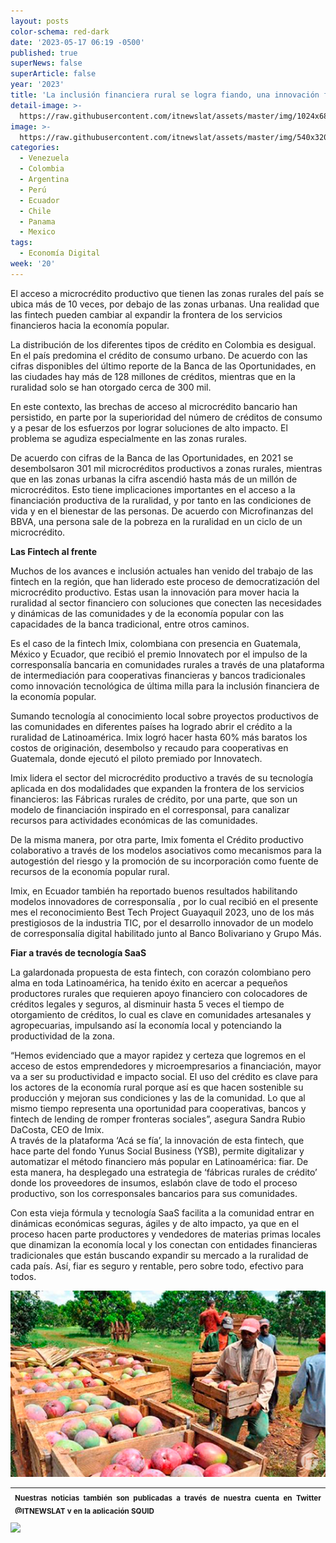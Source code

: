 ```yaml
---
layout: posts
color-schema: red-dark
date: '2023-05-17 06:19 -0500'
published: true
superNews: false
superArticle: false
year: '2023'
title: 'La inclusión financiera rural se logra fiando, una innovación fintech'
detail-image: >-
  https://raw.githubusercontent.com/itnewslat/assets/master/img/1024x680/agricultura-g.jpg
image: >-
  https://raw.githubusercontent.com/itnewslat/assets/master/img/540x320/agricultura-p.jpg
categories:
  - Venezuela
  - Colombia
  - Argentina
  - Perú
  - Ecuador
  - Chile
  - Panama
  - Mexico
tags:
  - Economía Digital
week: '20'
---
```

El acceso a microcrédito productivo que tienen las zonas rurales del país se ubica más de 10 veces, por debajo de las zonas urbanas. Una realidad que las fintech pueden cambiar al expandir la frontera de los servicios financieros hacia la economía popular.

La distribución de los diferentes tipos de crédito en Colombia es desigual. En el país predomina el crédito de consumo urbano. De acuerdo con las cifras disponibles del último reporte de la Banca de las Oportunidades, en las ciudades hay más de 128 millones de créditos, mientras que en la ruralidad solo se han otorgado cerca de 300 mil. 

En este contexto, las brechas de acceso al microcrédito bancario han persistido, en parte por la superioridad del número de créditos de consumo y a pesar de los esfuerzos por lograr soluciones de alto impacto. El problema se agudiza especialmente en las zonas rurales. 

De acuerdo con cifras de la Banca de las Oportunidades, en 2021 se desembolsaron 301 mil microcréditos productivos a zonas rurales, mientras que en las zonas urbanas la cifra ascendió hasta más de un millón de microcréditos. Esto tiene implicaciones importantes en el acceso a la financiación productiva de la ruralidad, y por tanto en las condiciones de vida y en el bienestar de las personas. De acuerdo con Microfinanzas del BBVA, una persona sale de la pobreza en la ruralidad en un ciclo de un microcrédito. 

**Las Fintech al frente**

Muchos de los avances e inclusión actuales han venido del trabajo de las fintech en la región, que han liderado este proceso de democratización del microcrédito productivo. Estas usan la innovación para mover hacia la ruralidad al sector financiero con soluciones que conecten las necesidades y dinámicas de las comunidades y de la economía popular con las capacidades de la banca tradicional, entre otros caminos.

Es el caso de la fintech Imix, colombiana con presencia en Guatemala, México y Ecuador, que recibió el premio Innovatech por el impulso de la corresponsalía bancaria en comunidades rurales a través de una plataforma de intermediación para cooperativas financieras y bancos tradicionales  como innovación tecnológica de última milla para la inclusión financiera de la economía popular.

Sumando tecnología al conocimiento local sobre proyectos productivos de las comunidades en diferentes países ha logrado abrir el crédito a la ruralidad de Latinoamérica. Imix logró hacer hasta 60% más baratos los costos de originación, desembolso y recaudo para cooperativas en Guatemala, donde ejecutó el piloto premiado por Innovatech. 

Imix lidera el sector del microcrédito productivo a través de su tecnología aplicada en dos modalidades que expanden la frontera de los servicios financieros: las Fábricas rurales de crédito, por una parte, que son un modelo de financiación inspirado en el corresponsal, para canalizar recursos para actividades económicas de las comunidades. 

De la misma manera, por otra parte, Imix fomenta el Crédito productivo colaborativo a través de los modelos asociativos como mecanismos para la autogestión del riesgo y la promoción de su incorporación como fuente de recursos de la economía popular rural.

Imix, en Ecuador también ha reportado buenos resultados habilitando modelos innovadores de corresponsalía , por lo cual recibió en el presente mes el reconocimiento Best Tech Project Guayaquil 2023, uno de los más prestigiosos de la industria TIC,  por el desarrollo innovador de un modelo de corresponsalía digital habilitado junto al Banco Bolivariano y Grupo Más.

**Fiar a través de tecnología SaaS**

La galardonada propuesta de esta fintech, con corazón colombiano pero alma en toda Latinoamérica, ha tenido éxito en acercar a pequeños productores rurales que requieren apoyo financiero con colocadores de créditos legales y seguros, al disminuir hasta 5 veces el tiempo de otorgamiento de créditos, lo cual es clave en comunidades artesanales y agropecuarias, impulsando así la economía local y potenciando la productividad de la zona. 

“Hemos evidenciado que a mayor rapidez y certeza que logremos en el acceso de estos emprendedores y microempresarios a financiación, mayor va a ser su productividad e impacto social. El uso del crédito es clave para los actores de la economía rural porque así es que hacen sostenible su producción y mejoran sus condiciones y las de la comunidad. Lo que al mismo tiempo representa una oportunidad para cooperativas, bancos y fintech de lending de romper fronteras sociales”, asegura Sandra Rubio DaCosta, CEO de Imix.												
A través de la plataforma ‘Acá se fía’, la innovación de esta fintech, que hace parte del fondo Yunus Social Business (YSB), permite digitalizar y automatizar el método financiero más popular en Latinoamérica: fiar. De esta manera, ha desplegado una estrategia de ‘fábricas rurales de crédito’ donde los proveedores de insumos, eslabón clave de todo el proceso productivo, son los corresponsales bancarios para sus comunidades.

Con esta vieja fórmula y tecnología SaaS facilita a la comunidad entrar en dinámicas económicas seguras, ágiles y de alto impacto, ya que en el proceso hacen parte productores y vendedores de materias primas locales que dinamizan la economía local y los conectan con entidades financieras tradicionales que están buscando expandir su mercado a la ruralidad de cada país. Así, fiar es seguro y rentable, pero sobre todo, efectivo para todos.  

![](https://raw.githubusercontent.com/itnewslat/assets/master/img/540x320/agricultura-p.jpg)

<table style="height: 42px;" width="569">
<tbody>
<tr>
<td style="text-align: justify;"><sub><strong>Nuestras noticias también son publicadas a través de nuestra cuenta en Twitter <a href="https://twitter.com/itnewslat?lang=es">@ITNEWSLAT</a> y en la aplicación <a href="https://squidapp.co/en/">SQUID</a></strong></sub></td>
</tr>
</tbody>
</table>
<img src="https://tracker.metricool.com/c3po.jpg?hash=56f88a41e39ab42c063cc51676587a04"/>